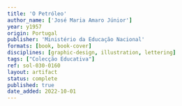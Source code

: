 ```yaml
---
title: 'O Petróleo'
author_name: ['José Maria Amaro Júnior']
year: y1957
origin: Portugal
publisher: 'Ministério da Educação Nacional'
formats: [book, book-cover]
disciplines: [graphic-design, illustration, lettering]
tags: ["Colecção Educativa"]
ref: sol-030-0160
layout: artifact
status: complete
published: true
date_added: 2022-10-01
---
```

